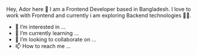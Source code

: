 
Hey, Ador here 👋
I am a Frontend Developer based in Bangladesh. I love to work with Frontend and currently i am exploring Backend technologies 🧑‍💻.


- 👀 I’m interested in ...
- 🌱 I’m currently learning ...
- 💞️ I’m looking to collaborate on ...
- 📫 How to reach me ...

<!---
adorzamaan/adorzamaan is a ✨ special ✨ repository because its `README.md` (this file) appears on your GitHub profile.
You can click the Preview link to take a look at your changes.
--->
